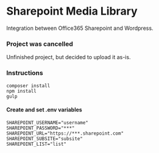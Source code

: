 # Sharepoint Media Library

Integration between Office365 Sharepoint and Wordpress.

### Project was cancelled

Unfinished project, but decided to upload it as-is.

### Instructions

```
composer install
npm install
gulp
```

#### Create and set .env variables

```shell
SHAREPOINT_USERNAME="username"
SHAREPOINT_PASSWORD="***"
SHAREPOINT_URL="https://***.sharepoint.com"
SHAREPOINT_SUBSITE="subsite"
SHAREPOINT_LIST="list"
```
